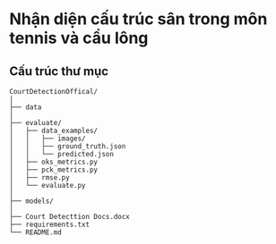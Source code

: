 # Nhận diện cấu trúc sân trong môn tennis và cầu lông

## Cấu trúc thư mục
```text
CourtDetectionOffical/
│
├── data
│
├── evaluate/
│   ├── data_examples/
│   │   ├── images/
│   │   ├── ground_truth.json
│   │   └── predicted.json
│   ├── oks_metrics.py
│   ├── pck_metrics.py
│   ├── rmse.py
│   └── evaluate.py
│
├── models/
│
├── Court Detecttion Docs.docx
├── requirements.txt
└── README.md
